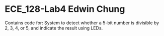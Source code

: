 # ECE_128-Lab4 Edwin Chung

Contains code for:
System to detect whether a 5-bit number is divisible by 2, 3, 4, or 5, and indicate the result using LEDs. 
